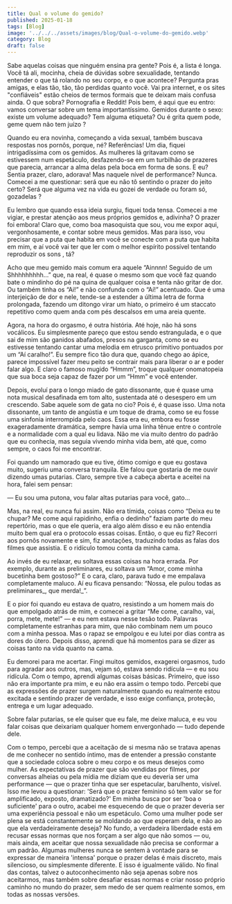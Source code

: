 ```yaml
---
title: Qual o volume do gemido?
published: 2025-01-18
tags: [Blog]
image: '../../../assets/images/blog/Qual-o-volume-do-gemido.webp'
category: Blog
draft: false
---
```

Sabe aquelas coisas que ninguém ensina pra gente? Pois é, a lista é longa. Você tá ali, mocinha, cheia de dúvidas sobre sexualidade, tentando entender o que tá rolando no seu corpo, e o que acontece? Pergunta pras amigas, e elas tão, tão, tão perdidas quanto você. Vai pra internet, e os sites "confiáveis" estão cheios de termos formais que te deixam mais confusa ainda. O que sobra? Pornografia e Reddit! Pois bem, é aqui que eu entro: vamos conversar sobre um tema importantíssimo. Gemidos durante o sexo: existe um volume adequado? Tem alguma etiqueta? Ou é grita quem pode, geme quem não tem juízo ?

Quando eu era novinha, começando a vida sexual, também buscava respostas nos pornôs, porque, né? Referências! Um dia, fiquei intrigadíssima com os gemidos. As mulheres lá gritavam como se estivessem num espetáculo, desfazendo-se em um turbilhão de prazeres que parecia, arrancar a alma delas pela boca em forma de sons. E eu? Sentia prazer, claro, adorava! Mas naquele nível de performance? Nunca. Comecei a me questionar: será que eu não tô sentindo o prazer do jeito certo? Será que alguma vez na vida eu gozei de verdade ou foram só, gozadelas ?

Eu lembro que quando essa ideia surgiu, fiquei toda tensa. Comecei a me vigiar, e prestar atenção aos meus próprios gemidos e, adivinha? O prazer foi embora! Claro que, como boa masoquista que sou, vou me expor aqui, vergonhosamente, e contar sobre meus gemidos. Mas para isso, vou precisar que a puta que habita em você se conecte com a puta que habita em mim, e aí você vai ter que ler com o melhor espírito possível tentando reproduzir os sons , tá?

Acho que meu gemido mais comum era aquele “Ainnnn! Seguido de um Shhhhhhhhh…” que, na real, é quase o mesmo som que você faz quando bate o mindinho do pé na quina de qualquer coisa e tenta não gritar de dor. Ou também tinha os “Ai!” e não confunda com o “Aí!” acentuado. Que é uma interjeição de dor e nele, tende-se a estender a última letra de forma prolongada, fazendo um ditongo virar um hiato, o primeiro é um staccato repetitivo como quem anda com pés descalsos em uma areia quente.

Agora, na hora do orgasmo, é outra história. Até hoje, não há sons vocálicos. Eu simplesmente pareço que estou sendo estrangulada, e o que sai de mim são ganidos abafados, presos na garganta, como se eu estivesse tentando cantar uma melodia em etrusco primitivo pontuados por um “Aí caralho!”. Eu sempre fico tão dura que, quando chego ao ápice, parece impossível fazer meu peito se contrair mais para liberar o ar e poder falar algo. E claro o famoso mugido “Hmmm”, troque qualquer onomatopeia que sua boca seja capaz de fazer por um “Hmm” e você entender.

Depois, evoluí para o longo miado de gato dissonante, que é quase uma nota musical desafinada em tom alto, sustentada até o desespero em um crescendo. Sabe aquele som de gata no cio? Pois é, é quase isso. Uma nota dissonante, um tanto de angústia e um toque de drama, como se eu fosse uma sinfonia interrompida pelo caos. Essa era eu, embora eu fosse exageradamente dramática, sempre havia uma linha tênue entre o controle e a normalidade com a qual eu lidava. Não me via muito dentro do padrão que eu conhecia, mas seguia vivendo minha vida bem, até que, como sempre, o caos foi me encontrar.

Foi quando um namorado que eu tive, ótimo comigo e que eu gostava muito, sugeriu uma conversa tranquila. Ele falou que gostaria de me ouvir dizendo umas putarias. Claro, sempre tive a cabeça aberta e aceitei na hora, falei sem pensar:

— Eu sou uma putona, vou falar altas putarias para você, gato…

Mas, na real, eu nunca fui assim. Não era tímida, coisas como “Deixa eu te chupar? Me come aqui rapidinho, enfia o dedinho” faziam parte do meu repertório, mas o que ele queria, era algo além disso e eu não entendia muito bem qual era o protocolo essas coisas. Então, o que eu fiz? Recorri aos pornôs novamente e sim, fiz anotações, traduzindo todas as falas dos filmes que assistia. E o ridículo tomou conta da minha cama.

Ao invés de eu relaxar, eu soltava essas coisas na hora errada. Por exemplo, durante as preliminares, eu soltava um “Amor, come minha bucetinha bem gostoso?” E o cara, claro, parava tudo e me empalava completamente maluco. Aí eu ficava pensando: “Nossa, ele pulou todas as preliminares_, que merda!_”.

E o pior foi quando eu estava de quatro, resistindo a um homem mais do que empolgado atrás de mim, e comecei a gritar “Me come, caralho, vai, porra, mete, mete!” — e eu nem estava nesse tesão todo. Palavras completamente estranhas para mim, que não combinam nem um pouco com a minha pessoa. Mas o rapaz se empolgou e eu lutei por dias contra as dores do útero. Depois disso, aprendi que há momentos para se dizer as coisas tanto na vida quanto na cama.

Eu demorei para me acertar. Fingi muitos gemidos, exagerei orgasmos, tudo para agradar aos outros, mas, vejam só, estava sendo ridícula — e eu sou ridícula. Com o tempo, aprendi algumas coisas básicas. Primeiro, que isso não era importante pra mim, e eu não era assim o tempo todo. Percebi que as expressões de prazer surgem naturalmente quando eu realmente estou excitada e sentindo prazer de verdade, e isso exige confiança, proteção, entrega e um lugar adequado.

Sobre falar putarias, se ele quiser que eu fale, me deixe maluca, e eu vou falar coisas que deixariam qualquer homem envergonhado — tudo depende dele.

Com o tempo, percebi que a aceitação de si mesma não se tratava apenas de me conhecer no sentido íntimo, mas de entender a pressão constante que a sociedade coloca sobre o meu corpo e os meus desejos como mulher. As expectativas de prazer que são vendidas por filmes, por conversas alheias ou pela mídia me diziam que eu deveria ser uma performance — que o prazer tinha que ser espetacular, barulhento, visível. Isso me levou a questionar: 'Será que o prazer feminino só tem valor se for amplificado, exposto, dramatizado?' Em minha busca por ser 'boa o suficiente' para o outro, acabei me esquecendo de que o prazer deveria ser uma experiência pessoal e não um espetáculo. Como uma mulher pode ser plena se está constantemente se moldando ao que esperam dela, e não ao que ela verdadeiramente deseja? No fundo, a verdadeira liberdade está em recusar essas normas que nos forçam a ser algo que não somos — ou, mais ainda, em aceitar que nossa sexualidade não precisa se conformar a um padrão. Algumas mulheres nunca se sentem à vontade para se expressar de maneira 'intensa' porque o prazer delas é mais discreto, mais silencioso, ou simplesmente diferente. E isso é igualmente válido. No final das contas, talvez o autoconhecimento não seja apenas sobre nos aceitarmos, mas também sobre desafiar essas normas e criar nosso próprio caminho no mundo do prazer, sem medo de ser quem realmente somos, em todas as nossas versões.